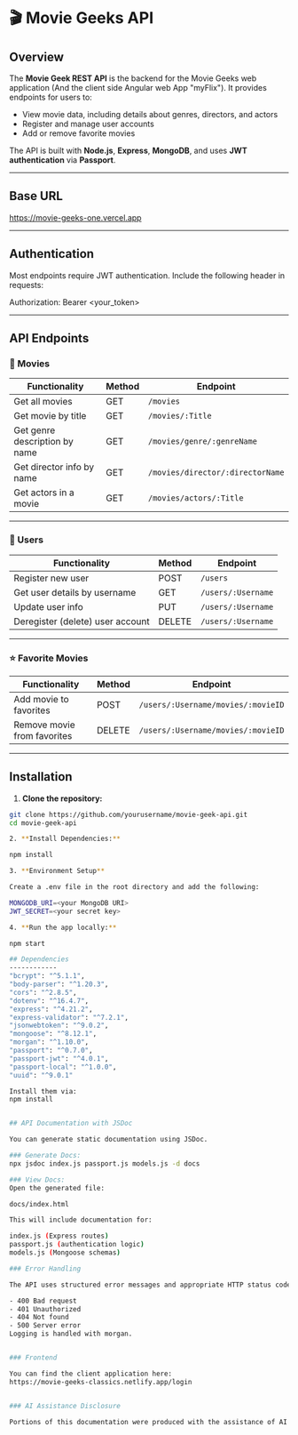 # 🎬 Movie Geeks API

## Overview

The **Movie Geek REST API** is the backend for the Movie Geeks web application (And the client side Angular web App "myFlix"). It provides endpoints for users to:

- View movie data, including details about genres, directors, and actors
- Register and manage user accounts
- Add or remove favorite movies

The API is built with **Node.js**, **Express**, **MongoDB**, and uses **JWT authentication** via **Passport**.

---

## Base URL

https://movie-geeks-one.vercel.app

---

## Authentication

Most endpoints require JWT authentication. Include the following header in requests:

Authorization: Bearer <your_token>

---

## API Endpoints

### 🎥 Movies

| Functionality                 | Method | Endpoint                         |
| ----------------------------- | ------ | -------------------------------- |
| Get all movies                | GET    | `/movies`                        |
| Get movie by title            | GET    | `/movies/:Title`                 |
| Get genre description by name | GET    | `/movies/genre/:genreName`       |
| Get director info by name     | GET    | `/movies/director/:directorName` |
| Get actors in a movie         | GET    | `/movies/actors/:Title`          |

---

### 👤 Users

| Functionality                    | Method | Endpoint           |
| -------------------------------- | ------ | ------------------ |
| Register new user                | POST   | `/users`           |
| Get user details by username     | GET    | `/users/:Username` |
| Update user info                 | PUT    | `/users/:Username` |
| Deregister (delete) user account | DELETE | `/users/:Username` |

---

### ⭐ Favorite Movies

| Functionality               | Method | Endpoint                           |
| --------------------------- | ------ | ---------------------------------- |
| Add movie to favorites      | POST   | `/users/:Username/movies/:movieID` |
| Remove movie from favorites | DELETE | `/users/:Username/movies/:movieID` |

---

## Installation

1. **Clone the repository:**

```bash
git clone https://github.com/yourusername/movie-geek-api.git
cd movie-geek-api

2. **Install Dependencies:**

npm install

3. **Environment Setup**

Create a .env file in the root directory and add the following:

MONGODB_URI=<your MongoDB URI>
JWT_SECRET=<your secret key>

4. **Run the app locally:**

npm start

## Dependencies
------------
"bcrypt": "^5.1.1",
"body-parser": "^1.20.3",
"cors": "^2.8.5",
"dotenv": "^16.4.7",
"express": "^4.21.2",
"express-validator": "^7.2.1",
"jsonwebtoken": "^9.0.2",
"mongoose": "^8.12.1",
"morgan": "^1.10.0",
"passport": "^0.7.0",
"passport-jwt": "^4.0.1",
"passport-local": "^1.0.0",
"uuid": "^9.0.1"

Install them via:
npm install


## API Documentation with JSDoc

You can generate static documentation using JSDoc.

### Generate Docs:
npx jsdoc index.js passport.js models.js -d docs

### View Docs:
Open the generated file:

docs/index.html

This will include documentation for:

index.js (Express routes)
passport.js (authentication logic)
models.js (Mongoose schemas)

### Error Handling

The API uses structured error messages and appropriate HTTP status codes. Common codes include:

- 400 Bad request
- 401 Unauthorized
- 404 Not found
- 500 Server error
Logging is handled with morgan.


### Frontend

You can find the client application here:
https://movie-geeks-classics.netlify.app/login


### AI Assistance Disclosure

Portions of this documentation were produced with the assistance of AI tools (e.g., OpenAI's ChatGPT). The final content has been reviewed and verified by the project developer for accuracy and alignment with the project.
